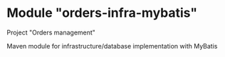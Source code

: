 # Module "orders-infra-mybatis"

Project "Orders management" 

Maven module for infrastructure/database implementation with MyBatis

